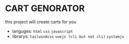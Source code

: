 
# CART GENORATOR

this project will create carts for
you 

* languges: `html` `css` `javascript`
* librarys: 
`tailwindcss` `vuejs (cli but not cli)` `systemjs`
